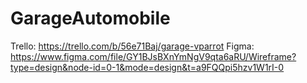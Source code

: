 # GarageAutomobile

Trello: https://trello.com/b/56e71Baj/garage-vparrot
Figma: https://www.figma.com/file/GY1BJsBXnYmNgV9qta6aRU/Wireframe?type=design&node-id=0-1&mode=design&t=a9FQQpi5hzv1W1rI-0
